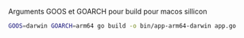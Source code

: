 Arguments GOOS et GOARCH pour build pour macos sillicon
``` zsh
GOOS=darwin GOARCH=arm64 go build -o bin/app-arm64-darwin app.go
```